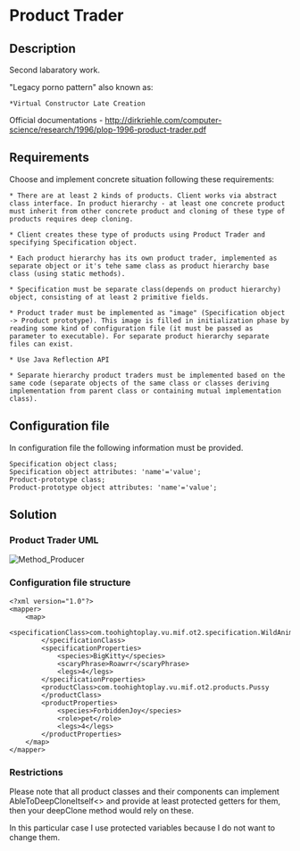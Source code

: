 Product Trader
====================

Description
-----------

Second labaratory work.

"Legacy porno pattern" also known as:

    *Virtual Constructor Late Creation

Official documentations - http://dirkriehle.com/computer-science/research/1996/plop-1996-product-trader.pdf

Requirements
------------

Choose and implement concrete situation following these requirements:

    * There are at least 2 kinds of products. Client works via abstract class interface. In product hierarchy - at least one concrete product must inherit from other concrete product and cloning of these type of products requires deep cloning.

    * Client creates these type of products using Product Trader and specifying Specification object.

    * Each product hierarchy has its own product trader, implemented as separate object or it's tehe same class as product hierarchy base class (using static methods).

    * Specification must be separate class(depends on product hierarchy) object, consisting of at least 2 primitive fields.

    * Product trader must be implemented as "image" (Specification object -> Product prototype). This image is filled in initialization phase by reading some kind of configuration file (it must be passed as parameter to executable). For separate product hierarchy separate files can exist.

    * Use Java Reflection API

    * Separate hierarchy product traders must be implemented based on the same code (separate objects of the same class or classes deriving implementation from parent class or containing mutual implementation class).

Configuration file
------------------

In configuration file the following information must be provided.

    Specification object class;
    Specification object attributes: 'name'='value';
    Product-prototype class;
    Product-prototype object attributes: 'name'='value';

Solution
--------

### Product Trader UML

<img src="https://raw.github.com/TooHighToPlay/CS_MASTER_I_SEMESTER/master/ObjectiveTechnologies/ProductTrader/producttrader.png" alt="Method_Producer" title="Method Producer" />

### Configuration file structure

    <?xml version="1.0"?>
    <mapper>
        <map>
            <specificationClass>com.toohightoplay.vu.mif.ot2.specification.WildAnimalSpecification
            </specificationClass>
            <specificationProperties>
                <species>BigKitty</species>
                <scaryPhrase>Roawrr</scaryPhrase>
                <legs>4</legs>
            </specificationProperties>
            <productClass>com.toohightoplay.vu.mif.ot2.products.Pussy
            </productClass>
            <productProperties>
                <species>ForbiddenJoy</species>
                <role>pet</role>
                <legs>4</legs>
            </productProperties>
        </map>
    </mapper>

### Restrictions

Please note that all product classes and their components can implement AbleToDeepCloneItself<<interface>> and provide at least protected getters for them, then your deepClone method would rely on these.

In this particular case I use protected variables because I do not want to change them.
